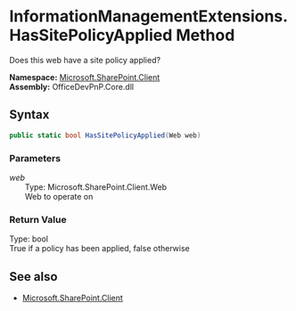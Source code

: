 # InformationManagementExtensions.HasSitePolicyApplied Method  
Does this web have a site policy applied?  

**Namespace:** [Microsoft.SharePoint.Client](Microsoft.SharePoint.Client.md)  
**Assembly:** OfficeDevPnP.Core.dll  
## Syntax
```C#
public static bool HasSitePolicyApplied(Web web)
```
### Parameters
*web*  
&emsp;&emsp;Type: Microsoft.SharePoint.Client.Web  
&emsp;&emsp;Web to operate on  

### Return Value
Type: bool  
True if a policy has been applied, false otherwise

## See also
- [Microsoft.SharePoint.Client](Microsoft.SharePoint.Client.md)
